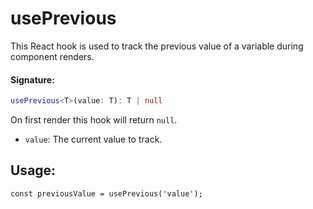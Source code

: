 # usePrevious

This React hook is used to track the previous value of a variable during component renders.

#### Signature:

```typescript
usePrevious<T>(value: T): T | null
```

On first render this hook will return `null`.

* `value`: The current value to track.

## Usage:

```
const previousValue = usePrevious('value');
```
